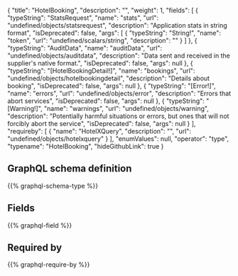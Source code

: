 {
  "title": "HotelBooking",
  "description": "",
  "weight": 1,
  "fields": [
    {
      "typeString": "StatsRequest",
      "name": "stats",
      "url": "undefined/objects/statsrequest",
      "description": "Application stats in string format",
      "isDeprecated": false,
      "args": [
        {
          "typeString": "String!",
          "name": "token",
          "url": "undefined/scalars/string",
          "description": ""
        }
      ]
    },
    {
      "typeString": "AuditData",
      "name": "auditData",
      "url": "undefined/objects/auditdata",
      "description": "Data sent and received in the supplier's native format.",
      "isDeprecated": false,
      "args": null
    },
    {
      "typeString": "[HotelBookingDetail!]",
      "name": "bookings",
      "url": "undefined/objects/hotelbookingdetail",
      "description": "Details about booking",
      "isDeprecated": false,
      "args": null
    },
    {
      "typeString": "[Error!]",
      "name": "errors",
      "url": "undefined/objects/error",
      "description": "Errors that abort services",
      "isDeprecated": false,
      "args": null
    },
    {
      "typeString": "[Warning!]",
      "name": "warnings",
      "url": "undefined/objects/warning",
      "description": "Potentially harmful situations or errors, but ones that will not forcibly abort the service",
      "isDeprecated": false,
      "args": null
    }
  ],
  "requireby": [
    {
      "name": "HotelXQuery",
      "description": "",
      "url": "undefined/objects/hotelxquery"
    }
  ],
  "enumValues": null,
  "operator": "type",
  "typename": "HotelBooking",
  "hideGithubLink": true
}
## GraphQL schema definition

{{% graphql-schema-type %}}

## Fields

{{% graphql-field %}}

## Required by

{{% graphql-require-by %}}
